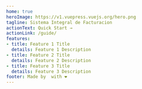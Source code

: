 ```yaml
---
home: true
heroImage: https://v1.vuepress.vuejs.org/hero.png
tagline: Sistema Integral de Facturacion
actionText: Quick Start →
actionLink: /guide/
features:
- title: Feature 1 Title
  details: Feature 1 Description
- title: Feature 2 Title
  details: Feature 2 Description
- title: Feature 3 Title
  details: Feature 3 Description
footer: Made by  with ❤️
---
```

